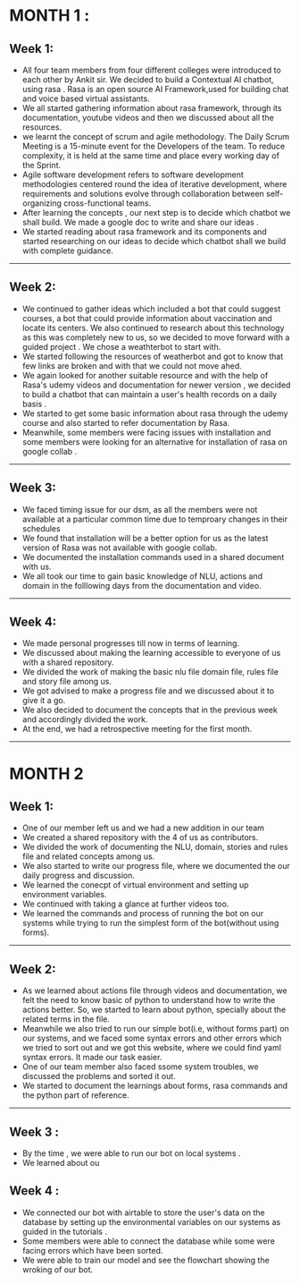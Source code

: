    # MONTH 1 :
   
   ## Week  1:
   
  - All four team members from four different colleges were introduced to each other by Ankit sir. We decided to build a Contextual AI chatbot, using rasa . Rasa is an open source AI Framework,used  for building chat and voice based virtual assistants.
- We all started gathering information about rasa framework, through its documentation, youtube videos  and then we discussed about all the resources.
- we learnt the concept of scrum and agile methodology. The Daily Scrum Meeting is a 15-minute event for the Developers of the  team. To reduce complexity, it is held at the same time and place every working day of the Sprint.
- Agile software development refers to  software development methodologies centered round the idea of iterative development, where requirements and solutions evolve through collaboration between self-organizing cross-functional teams.
- After learning the concepts , our next step is to decide which chatbot we shall build. We made a google doc to write and share our ideas . 
- We started reading about rasa framework and its components and started researching on our ideas to decide which chatbot shall we build with complete guidance.
 
-------------------------------------------------------------------------------------------------------------------------------------------------------------------------

   ## Week  2:
   - We continued to gather ideas which included a bot that could suggest courses, a bot that could provide information about vaccination and locate its centers. We also continued to research  about  this technology as this was completely new to us, so we decided to move forward with a guided project . We chose a weathterbot to start with.
   -  We started following  the resources of weatherbot  and got to know that few links are broken and with that we could not move ahed.
   -  We again looked for another suitable resource and with the help of Rasa's udemy videos and documentation for newer version , we decided to build a chatbot that can maintain a user's health records on a daily basis .
   -  We started to get some basic information about rasa through the udemy course and also started to refer documentation by Rasa.
   -  Meanwhile, some members were facing issues with installation and some members were looking for an alternative for installation of rasa on google collab .


------------------------------------------------

## Week 3:

- We faced timing issue for our dsm, as all the members were not available at a particular common time due to temproary changes in their schedules
- We found that installation will be a better option for us as the latest version of Rasa was not available with google collab. 
- We documented the installation commands used in a shared document with us.
- We all took our time to gain basic knowledge of NLU, actions and domain in the folllowing days from the documentation and video.



-----------------------------

## Week 4:
- We made personal progresses till now in terms of learning.
- We discussed about making the learning accessible to everyone of us with a shared repository.
- We divided the work of making the basic nlu file domain file, rules file and story file among us.
- We got advised to make a progress file and we discussed about it to give it a go.
- We also decided to document the concepts that in the previous week and accordingly divided the work.
- At the end, we had a retrospective meeting for the first month.

----------------------------------

# MONTH 2

## Week 1: 

- One of our member left us and we had a new addition in our team
- We created a shared repository with the 4 of us as contributors.
- We divided the work of documenting the NLU, domain, stories and rules file and related concepts among us.
- We also started to write our progress file, where we documented the our daily progress and discussion. 
- We learned the conecpt of virtual environment and setting up environment variables.
- We continued with taking a glance at further videos too.
- We learned the commands and process of running the bot on our systems while trying to run the simplest form of the bot(without using forms).

---------------------------------------------------

## Week 2:  

- As we learned about actions file through videos and documentation, we felt the need to know basic of python to understand 
how to write the actions better. So, we started to learn about python, specially about the related terms in the file.
- Meanwhile we also tried to run our simple bot(i.e, without forms part) on our systems, and we faced some 
syntax errors and other errors which we tried to sort out and we got this website, where we could find yaml syntax errors. It made our task easier.
- One of our team member also faced ssome system troubles, we discussed the problems and sorted it out.
- We started to document the learnings about forms, rasa commands and the python part of reference.

--------------------------------------

## Week 3 :
- By the time , we were able to run our bot on local systems .
- We learned about ou

## Week 4 :

-  We connected our bot with airtable to store the user's data on the database by setting up the environmental variables on our systems as guided in the tutorials .
- Some members were able to connect the database while some were facing errors which have been sorted.
- We were able to train our model and see the flowchart showing the wroking of our bot.


